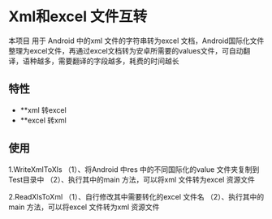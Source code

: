 # Xml和excel 文件互转

本项目 用于 Android 中的xml 文件的字符串转为excel 文档，Android国际化文件整理为excel文件，再通过excel文档转为安卓所需要的values文件，可自动翻译，语种越多，需要翻译的字段越多，耗费的时间越长



## 特性
* **xml 转excel
* **excel 转xml


## 使用
1.WriteXmlToXls
 （1）、将Android 中res 中的不同国际化的value 文件夹复制到Test目录中
 （2）、执行其中的main 方法，可以将xml 文件转为excel 资源文件

2.ReadXlsToXml
 （1）、自行修改其中需要转化的excel 文件名
 （2）、执行其中的main 方法，可以将excel 文件转为xml 资源文件
 
